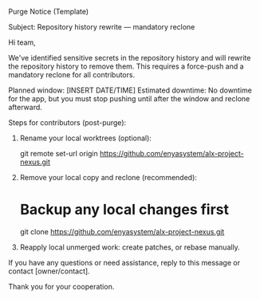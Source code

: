 Purge Notice (Template)

Subject: Repository history rewrite — mandatory reclone

Hi team,

We've identified sensitive secrets in the repository history and will rewrite the repository history to remove them. This requires a force-push and a mandatory reclone for all contributors.

Planned window: [INSERT DATE/TIME]
Estimated downtime: No downtime for the app, but you must stop pushing until after the window and reclone afterward.

Steps for contributors (post-purge):

1) Rename your local worktrees (optional):

    git remote set-url origin https://github.com/enyasystem/alx-project-nexus.git

2) Remove your local copy and reclone (recommended):

    # Backup any local changes first
    git clone https://github.com/enyasystem/alx-project-nexus.git

3) Reapply local unmerged work: create patches, or rebase manually.

If you have any questions or need assistance, reply to this message or contact [owner/contact].

Thank you for your cooperation.

